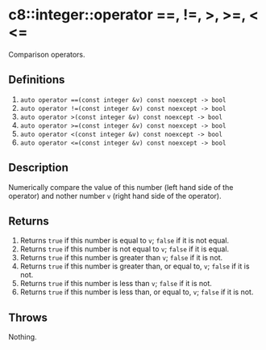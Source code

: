 # c8::integer::operator ==, !=, >, >=, &lt; &lt;= #

Comparison operators.

## Definitions ##

1. `auto operator ==(const integer &v) const noexcept -> bool`
2. `auto operator !=(const integer &v) const noexcept -> bool`
3. `auto operator >(const integer &v) const noexcept -> bool`
4. `auto operator >=(const integer &v) const noexcept -> bool`
5. `auto operator <(const integer &v) const noexcept -> bool`
6. `auto operator <=(const integer &v) const noexcept -> bool`

## Description ##

Numerically compare the value of this number (left hand side of the operator) and nother number `v` (right hand side of the operator).

## Returns ##

1. Returns `true` if this number is equal to `v`; `false` if it is not equal.
2. Returns `true` if this number is not equal to `v`; `false` if it is equal.
3. Returns `true` if this number is greater than `v`; `false` if it is not.
4. Returns `true` if this number is greater than, or equal to, `v`; `false` if it is not.
5. Returns `true` if this number is less than `v`; `false` if it is not.
6. Returns `true` if this number is less than, or equal to, `v`; `false` if it is not.

## Throws ##

Nothing.
